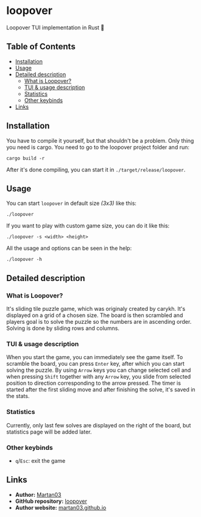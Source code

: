 # loopover

Loopover TUI implementation in Rust 🦀

## Table of Contents
- [Installation](#installation)
- [Usage](#usage)
- [Detailed description](#detailed-description)
    - [What is Loopover?](#what-is-loopover)
    - [TUI & usage description](#tui--usage-description)
    - [Statistics](#statistics)
    - [Other keybinds](#other-keybinds)
- [Links](#links)

## Installation

You have to compile it yourself, but that shouldn't be a problem. Only thing you need is cargo. You need to go to the loopover project folder and run:

```
cargo build -r
```

After it's done compiling, you can start it in `./target/release/loopover`.

## Usage

You can start `loopover` in default size *(3x3)* like this:
```
./loopover
```

If you want to play with custom game size, you can do it like this:
```
./loopover -s <width> <height>
```

All the usage and options can be seen in the help:
```
./loopover -h
```

## Detailed description

### What is Loopover?

It's sliding tile puzzle game, which was originaly created by carykh. It's
displayed on a grid of a chosen size. The board is then scrambled and players
goal is to solve the puzzle so the numbers are in ascending order. Solving is
done by sliding rows and columns.

### TUI & usage description

When you start the game, you can immediately see the game itself. To scramble
the board, you can press `Enter` key, after which you can start solving the
puzzle. By using `Arrow` keys you can change selected cell and when pressing
`Shift` together with any `Arrow` key, you slide from selected position to
direction corresponding to the arrow pressed. The timer is started after the
first sliding move and after finishing the solve, it's saved in the stats.

### Statistics

Currently, only last few solves are displayed on the right of the board, but
statistics page will be added later.

### Other keybinds
- `q`/`Esc`: exit the game

## Links

- **Author:** [Martan03](https://github.com/Martan03)
- **GitHub repository:** [loopover](https://github.com/Martan03/loopover)
- **Author website:** [martan03.github.io](https://martan03.github.io)
